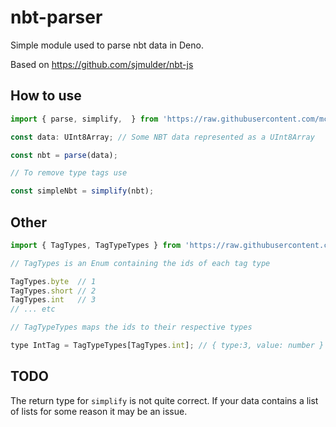 # nbt-parser

Simple module used to parse nbt data in Deno.

Based on https://github.com/sjmulder/nbt-js

## How to use

```js
import { parse, simplify,  } from 'https://raw.githubusercontent.com/mcbobby123/nbt-parser/master/index.ts';

const data: UInt8Array; // Some NBT data represented as a UInt8Array

const nbt = parse(data);

// To remove type tags use

const simpleNbt = simplify(nbt);
```

## Other

```js
import { TagTypes, TagTypeTypes } from 'https://raw.githubusercontent.com/mcbobby123/nbt-parser/master/index.ts';

// TagTypes is an Enum containing the ids of each tag type

TagTypes.byte  // 1
TagTypes.short // 2
TagTypes.int   // 3
// ... etc

// TagTypeTypes maps the ids to their respective types

type IntTag = TagTypeTypes[TagTypes.int]; // { type:3, value: number }
```

## TODO

The return type for `simplify` is not quite correct. If your data contains a list of lists for some reason it may be an issue. 
